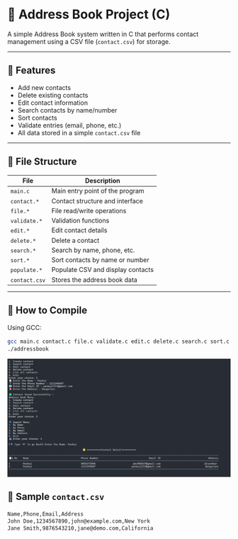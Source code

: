 # 📇 Address Book Project (C)

A simple Address Book system written in C that performs contact management using a CSV file (`contact.csv`) for storage.

---

## 🚀 Features

- Add new contacts
- Delete existing contacts
- Edit contact information
- Search contacts by name/number
- Sort contacts
- Validate entries (email, phone, etc.)
- All data stored in a simple `contact.csv` file

---

## 📁 File Structure

| File         | Description                            |
|--------------|----------------------------------------|
| `main.c`     | Main entry point of the program        |
| `contact.*`  | Contact structure and interface        |
| `file.*`     | File read/write operations             |
| `validate.*` | Validation functions                   |
| `edit.*`     | Edit contact details                   |
| `delete.*`   | Delete a contact                       |
| `search.*`   | Search by name, phone, etc.            |
| `sort.*`     | Sort contacts by name or number        |
| `populate.*` | Populate CSV and display contacts      |
| `contact.csv`| Stores the address book data           |

---

## 🔧 How to Compile

Using GCC:

```bash
gcc main.c contact.c file.c validate.c edit.c delete.c search.c sort.c populate.c -o addressbook
./addressbook
```
![Demo](demo.png)

## 🧪 Sample `contact.csv`

```csv
Name,Phone,Email,Address
John Doe,1234567890,john@example.com,New York
Jane Smith,9876543210,jane@demo.com,California
```
